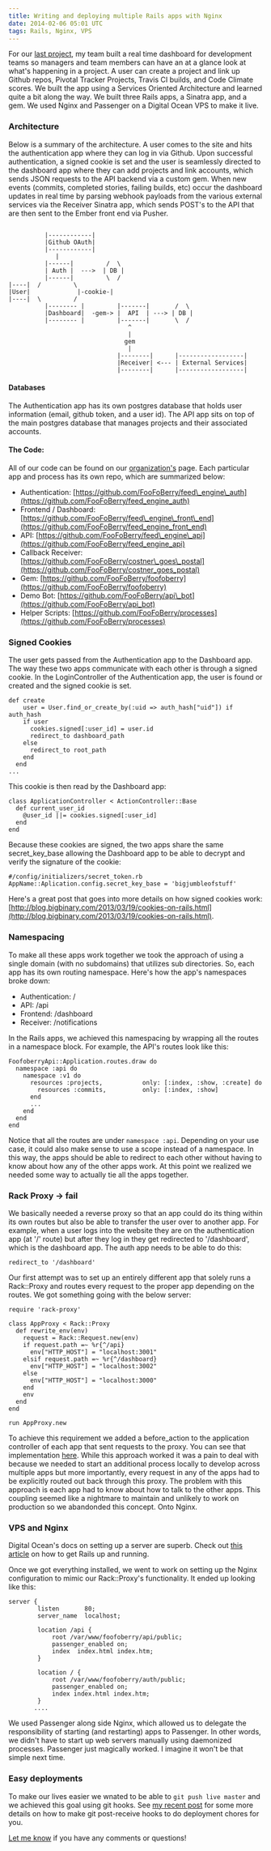 ```yaml
---
title: Writing and deploying multiple Rails apps with Nginx
date: 2014-02-06 05:01 UTC
tags: Rails, Nginx, VPS
---
```


For our [last project](http://tutorials.jumpstartlab.com/projects/feed_engine/feed_engine.html), 
my team built a real time dashboard for development teams
so managers and team members can have an at a glance look at what's happening
in a project.  A user can create a project and link up Github repos, Pivotal
Tracker Projects, Travis CI builds, and Code Climate scores.  We built the app
using a Services Oriented Architecture and learned quite a bit along the way.  We
built three Rails apps, a Sinatra app, and a gem.  We used Nginx and Passenger on
a Digital Ocean VPS to make it live.

### Architecture
Below is a summary of the architecture.  A user comes to the site and hits the
authentication app where they can log in via Github.  Upon successful
authentication, a signed cookie is set and the user is seamlessly directed to the dashboard
app where they can add projects and link accounts, which sends JSON requests to
the API backend via a custom gem.  When new events (commits, completed stories,
failing builds, etc) occur the dashboard updates in real time by parsing webhook
payloads from the various external services via the Receiver Sinatra app, which
sends POST's to the API that are then sent to the Ember front end via Pusher. 

```

          |------------|
          |Github OAuth|
          |------------|
             |
          |------|         /  \
          | Auth |  --->  | DB |
          |------|         \  /
|----|  /         \
|User|             |-cookie-|
|----|  \         /
          |-------- |         |-------|       /  \
          |Dashboard|  -gem-> |  API  | ---> | DB |
          |-------- |         |-------|       \  /
                                 ^
                                 |
                                gem
                                 |
                              |--------|      |------------------|
                              |Receiver| <--- | External Services|
                              |--------|      |------------------|

```

#### Databases
The Authentication app has its own postgres database that holds user information (email,
github token, and a user id).  The API app sits on top of the main postgres database
that manages projects and their associated accounts.

#### The Code:

All of our code can be found on our
[organization's](https://github.com/foofoberry) page.  Each particular app and
process has its own repo, which are summarized below:

- Authentication: [https://github.com/FooFoBerry/feed\_engine\_auth](https://github.com/FooFoBerry/feed_engine_auth)
- Frontend / Dashboard: [https://github.com/FooFoBerry/feed\_engine\_front\_end](https://github.com/FooFoBerry/feed_engine_front_end)
- API: [https://github.com/FooFoBerry/feed\_engine\_api](https://github.com/FooFoBerry/feed_engine_api)
- Callback Receiver: [https://github.com/FooFoBerry/costner\_goes\_postal](https://github.com/FooFoBerry/costner_goes_postal)
- Gem: [https://github.com/FooFoBerry/foofoberry](https://github.com/FooFoBerry/foofoberry)
- Demo Bot: [https://github.com/FooFoBerry/api\_bot](https://github.com/FooFoBerry/api_bot)
- Helper Scripts: [https://github.com/FooFoBerry/processes](https://github.com/FooFoBerry/processes)

### Signed Cookies
The user gets passed from the Authentication app to the Dashboard app.  The way
these two apps communicate with each other is through a signed cookie. In the LoginController
of the Authentication app, the user is found or created and the signed cookie is set.

```
def create
    user = User.find_or_create_by(:uid => auth_hash["uid"]) if auth_hash
    if user
      cookies.signed[:user_id] = user.id
      redirect_to dashboard_path
    else
      redirect_to root_path
    end
  end
...
```
This cookie is then read by the Dashboard app:

```
class ApplicationController < ActionController::Base
  def current_user_id
    @user_id ||= cookies.signed[:user_id]
  end
end
```

Because these cookies are signed, the two apps share the same secret\_key\_base
allowing the Dashboard app to be able to decrypt and verify the signature of
the cookie:

```
#/config/initializers/secret_token.rb
AppName::Aplication.config.secret_key_base = 'bigjumbleofstuff'
```

Here's a great post that goes into more details on how signed cookies work:
[http://blog.bigbinary.com/2013/03/19/cookies-on-rails.html](http://blog.bigbinary.com/2013/03/19/cookies-on-rails.html).

### Namespacing
To make all these apps work together we took the approach of using a single
domain (with no subdomains) that utilizes sub directories.  So, each app has
its own routing namespace.  Here's how the app's namespaces broke down:

- Authentication: /
- API:            /api
- Frontend:       /dashboard
- Receiver:       /notifications

In the Rails apps, we achieved this namespacing by wrapping all the routes in
a namespace block.  For example, the API's routes look like this:

```
FoofoberryApi::Application.routes.draw do
  namespace :api do
    namespace :v1 do
      resources :projects,           only: [:index, :show, :create] do
        resources :commits,          only: [:index, :show]
      end
      ...
    end
  end
end
```

Notice that all the routes are under `namespace :api`.  Depending on your use case,
it could also make sense to use a scope instead of a namespace. In this way, the apps
should be able to redirect to each other without having to know about how any of
the other apps work.  At this point we realized we needed some way to actually
tie all the apps together.

### Rack Proxy -> fail

We basically needed a reverse proxy so that an app could do its thing within
its own routes but also be able to transfer the user over to another app.  For example,
when a user logs into the website they are on the authentication app (at '/' route)
but after they log in they get redirected to '/dashboard', which is the dashboard app.
The auth app needs to be able to do this:

```
redirect_to '/dashboard'
```

Our first attempt was to set up an entirely different app that solely runs a 
Rack::Proxy and routes every request to the proper app depending on the routes.
We got something going with the below server:

```
require 'rack-proxy'

class AppProxy < Rack::Proxy
  def rewrite_env(env)
    request = Rack::Request.new(env)
    if request.path =~ %r{^/api}
      env["HTTP_HOST"] = "localhost:3001"
    elsif request.path =~ %r{^/dashboard}
      env["HTTP_HOST"] = "localhost:3002"
    else
      env["HTTP_HOST"] = "localhost:3000"
    end
    env
  end
end

run AppProxy.new
```
To achieve this requirement we added a before_action to the application
controller of each app that sent requests to the proxy.  You can see that implementation [here](https://github.com/FooFoBerry/feed_engine_front_end/blob/0b0460262d09eaa30daecbfcc4e0579cb9bb0df4/app/controllers/application_controller.rb).
While this approach worked it was a pain to deal with because we needed to start an additional process locally to develop across multiple apps but more importantly,
every request in any of the apps had to be explicitly routed out back through
this proxy.  The problem with this approach is each app had to know about how to talk to the
other apps.  This coupling seemed like a nightmare to maintain and unlikely to work
on production so we abandonded this concept.  Onto Nginx.

### VPS and Nginx

Digital Ocean's docs on setting up a server are superb.  Check out [this article](https://www.digitalocean.com/community/articles/how-to-install-rails-and-nginx-with-passenger-on-ubuntu) on how to get Rails up and running.

Once we got everything installed, we went to work on setting up the Nginx
configuration to mimic our Rack::Proxy's functionality. It ended up looking like
this:

```
server {
        listen       80;
        server_name  localhost;

        location /api {
            root /var/www/foofoberry/api/public;
            passenger_enabled on;
            index  index.html index.htm;
        }

        location / {
            root /var/www/foofoberry/auth/public;
            passenger_enabled on;
            index index.html index.htm;
        }
       ....
```

We used Passenger along side Nginx, which allowed us to delegate the responsibility
of starting (and restarting) apps to Passenger.  In other words, we didn't have
to start up web servers manually using daemonized processes.  Passenger just magically
worked.  I imagine it won't be that simple next time.

### Easy deployments
To make our lives easier we wnated to be able to `git push live master` and we
achieved this goal using git hooks. See [my recent post](http://www.simontaranto.com/2014/01/23/doing-more-than-deploying-code-in-a-git-post-receive-hook.html)
for some more details on how to make git post-receive hooks to do deployment
chores for you.

[Let me know](https://twitter.com/SimonTaranto) if you have any comments
or questions!
